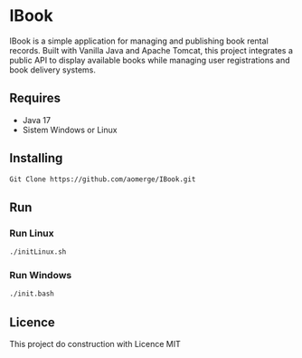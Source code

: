 # IBook
IBook is a simple application for managing and publishing book rental records. Built with Vanilla Java and Apache Tomcat, this project integrates a public API to display available books while managing user registrations and book delivery systems.

## Requires
* Java 17
* Sistem Windows or Linux

## Installing
``` bash
Git Clone https://github.com/aomerge/IBook.git
```

## Run
### Run Linux
```bash
./initLinux.sh
```
### Run Windows

```bash
./init.bash
```
## Licence
This project do construction with Licence MIT